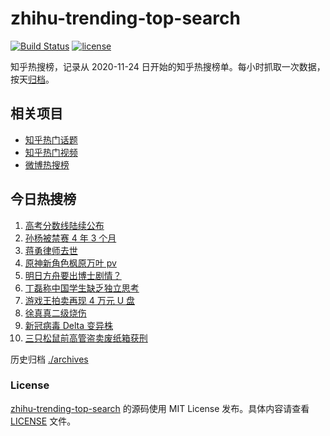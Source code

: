 # zhihu-trending-top-search

[![Build Status](https://github.com/justjavac/zhihu-trending-top-search/workflows/ci/badge.svg?branch=main)](https://github.com/justjavac/zhihu-trending-top-search/actions)
[![license](https://img.shields.io/github/license/justjavac/zhihu-trending-top-search)](https://github.com/justjavac/zhihu-trending-top-search/blob/main/LICENSE)

知乎热搜榜，记录从 2020-11-24 日开始的知乎热搜榜单。每小时抓取一次数据，按天[归档](./archives)。

## 相关项目

- [知乎热门话题](https://github.com/justjavac/zhihu-trending-hot-questions)
- [知乎热门视频](https://github.com/justjavac/zhihu-trending-hot-video)
- [微博热搜榜](https://github.com/justjavac/weibo-trending-hot-search)

## 今日热搜榜

<!-- BEGIN -->
<!-- 最后更新时间 Thu Jun 24 2021 07:05:22 GMT+0800 (China Standard Time) -->

1. [高考分数线陆续公布](https://www.zhihu.com/search?q=高考分数线)
2. [孙杨被禁赛 4 年 3 个月](https://www.zhihu.com/search?q=孙杨)
3. [蒋勇律师去世](https://www.zhihu.com/search?q=蒋勇)
4. [原神新角色枫原万叶 pv](https://www.zhihu.com/search?q=原神)
5. [明日方舟要出博士剧情？](https://www.zhihu.com/search?q=明日方舟)
6. [丁磊称中国学生缺乏独立思考](https://www.zhihu.com/search?q=丁磊)
7. [游戏王拍卖再现 4 万元 U 盘](https://www.zhihu.com/search?q=游戏王)
8. [徐真真二级烧伤](https://www.zhihu.com/search?q=徐真真)
9. [新冠病毒 Delta 变异株](https://www.zhihu.com/search?q=新冠病毒)
10. [三只松鼠前高管盗卖废纸箱获刑](https://www.zhihu.com/search?q=三只松鼠)

<!-- END -->

历史归档 [./archives](./archives)

### License

[zhihu-trending-top-search](https://github.com/justjavac/zhihu-trending-top-search)
的源码使用 MIT License 发布。具体内容请查看 [LICENSE](./LICENSE) 文件。
